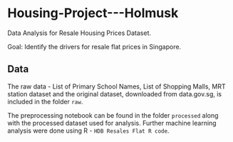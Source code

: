 # Housing-Project---Holmusk

Data Analysis for Resale Housing Prices Dataset.

Goal: Identify the drivers for resale flat prices in Singapore.

## Data

The raw data - List of Primary School Names, List of Shopping Malls, MRT station dataset and the original dataset, downloaded from data.gov.sg, is included in the folder `raw`.

The preprocessing notebook can be found in the folder `processed` along with the processed dataset used for analysis. Further machine learning analysis were done using R - `HDB Resales Flat R code`.

